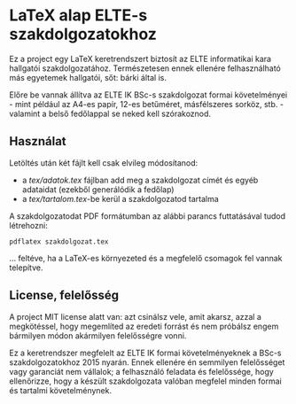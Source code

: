 LaTeX alap ELTE-s szakdolgozatokhoz
===============================

Ez a project egy LaTeX keretrendszert biztosít az ELTE informatikai kara hallgatói szakdolgozatához. Természetesen ennek ellenére felhasználható más egyetemek hallgatói, sőt: bárki által is.

Előre be vannak állítva az ELTE IK BSc-s szakdolgozat formai követelményei - mint például az A4-es papír, 12-es betűméret, másfélszeres sorköz, stb. - valamint a belső fedőlappal se neked kell szórakoznod.

Használat
-----------------------

Letöltés után két fájlt kell csak elvileg módosítanod:

* a _tex/adatok.tex_ fájlban add meg a szakdolgozat címét és egyéb adataidat (ezekből generálódik a fedőlap)
* a _tex/tartalom.tex_-be kerül a szakdolgozatod tartalma

A szakdolgozatodat PDF formátumban az alábbi parancs futtatásával tudod létrehozni:

	pdflatex szakdolgozat.tex

... feltéve, ha a LaTeX-es környezeted és a megfelelő csomagok fel vannak telepítve.

License, felelősség
--------------------------------

A project MIT license alatt van: azt csinálsz vele, amit akarsz, azzal a megkötéssel, hogy megemlíted az eredeti forrást és nem próbálsz engem bármilyen módon akármilyen felelősségre vonni.

Ez a keretrendszer megfelelt az ELTE IK formai követelményeknek a BSc-s szakdolgozatokhoz 2015 nyarán. Ennek ellenére én semmilyen felelősséget vagy garanciát nem vállalok; a felhasználó feladata és felelőssége, hogy ellenőrizze, hogy a készült szakdolgozata valóban megfelel minden formai és tartalmi követelménynek.
